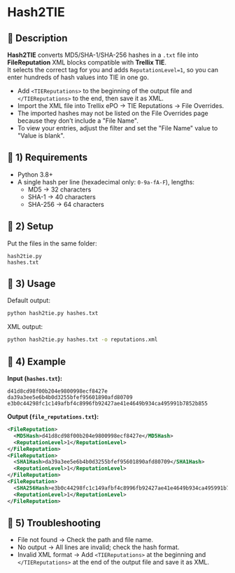 # Hash2TIE

## 📌 Description
**Hash2TIE** converts MD5/SHA-1/SHA-256 hashes in a `.txt` file into **FileReputation** XML blocks compatible with **Trellix TIE**.  
It selects the correct tag for you and adds `ReputationLevel=1`, so you can enter hundreds of hash values into TIE in one go.

- Add `<TIEReputations>` to the beginning of the output file and `</TIEReputations>` to the end, then save it as XML.
- Import the XML file into Trellix ePO → TIE Reputations → File Overrides.
- The imported hashes may not be listed on the File Overrides page because they don’t include a "File Name".
- To view your entries, adjust the filter and set the "File Name" value to "Value is blank".

## 🔹 1) Requirements
- Python 3.8+
- A single hash per line (hexadecimal only: `0-9a-fA-F`), lengths:
  - MD5 → 32 characters
  - SHA-1 → 40 characters
  - SHA-256 → 64 characters

## 🔹 2) Setup
Put the files in the same folder:
```
hash2tie.py
hashes.txt
```

## 🔹 3) Usage
Default output:
```bash
python hash2tie.py hashes.txt
```
XML output:
```bash
python hash2tie.py hashes.txt -o reputations.xml
```

## 🔹 4) Example
**Input (`hashes.txt`):**
```
d41d8cd98f00b204e9800998ecf8427e
da39a3ee5e6b4b0d3255bfef95601890afd80709
e3b0c44298fc1c149afbf4c8996fb92427ae41e4649b934ca495991b7852b855
```

**Output (`file_reputations.txt`):**
```xml
<FileReputation>
  <MD5Hash>d41d8cd98f00b204e9800998ecf8427e</MD5Hash>
  <ReputationLevel>1</ReputationLevel>
</FileReputation>
<FileReputation>
  <SHA1Hash>da39a3ee5e6b4b0d3255bfef95601890afd80709</SHA1Hash>
  <ReputationLevel>1</ReputationLevel>
</FileReputation>
<FileReputation>
  <SHA256Hash>e3b0c44298fc1c149afbf4c8996fb92427ae41e4649b934ca495991b7852b855</SHA256Hash>
  <ReputationLevel>1</ReputationLevel>
</FileReputation>
```

## 🔹 5) Troubleshooting
- File not found → Check the path and file name.  
- No output → All lines are invalid; check the hash format.
- Invalid XML format → Add `<TIEReputations>` at the beginning and `</TIEReputations>` at the end of the output file and save it as XML.
